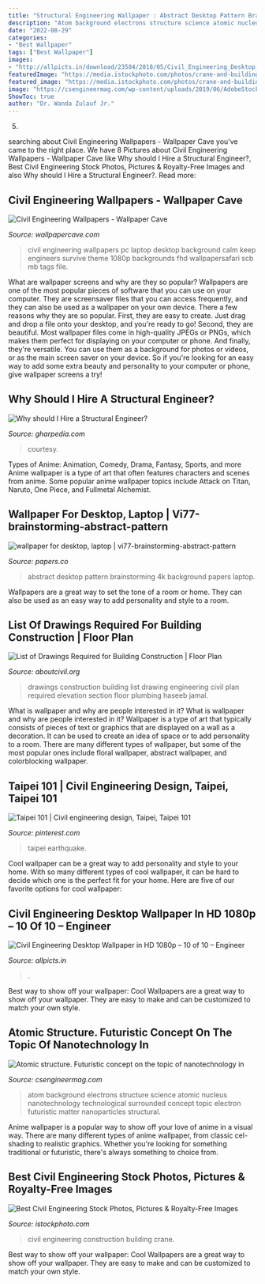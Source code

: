 ```yaml
---
title: "Structural Engineering Wallpaper : Abstract Desktop Pattern Brainstorming 4k Background Papers Laptop"
description: "Atom background electrons structure science atomic nucleus nanotechnology technological surrounded concept topic electron futuristic matter nanoparticles structural"
date: "2022-08-29"
categories:
- "Best Wallpaper"
tags: ["Best Wallpaper"]
images:
- "http://allpicts.in/download/23584/2018/05/Civil_Engineering_Desktop_Wallpaper_in_HD_1080p_–_10_of_10_–_Engineer_in_Silhouette-1920x1080.jpg"
featuredImage: "https://media.istockphoto.com/photos/crane-and-building-construction-in-the-morning-picture-id178862224?k=6&amp;m=178862224&amp;s=612x612&amp;w=0&amp;h=HVlL77dHLGkzoZrWUq4M1S-9ane16XgX146BqSq6sPA="
featured_image: "https://media.istockphoto.com/photos/crane-and-building-construction-in-the-morning-picture-id178862224?k=6&amp;m=178862224&amp;s=612x612&amp;w=0&amp;h=HVlL77dHLGkzoZrWUq4M1S-9ane16XgX146BqSq6sPA="
image: "https://csengineermag.com/wp-content/uploads/2019/06/AdobeStock_191306165.jpeg"
ShowToc: true
author: "Dr. Wanda Zulauf Jr."
---
```



5.

	

		
searching about Civil Engineering Wallpapers - Wallpaper Cave you've came to the right place. We have 8 Pictures about Civil Engineering Wallpapers - Wallpaper Cave like Why should I Hire a Structural Engineer?, Best Civil Engineering Stock Photos, Pictures &amp; Royalty-Free Images and also Why should I Hire a Structural Engineer?. Read more:
		
    
## Civil Engineering Wallpapers - Wallpaper Cave

<img loading=lazy src="https://wallpapercave.com/wp/wp2063123.png" onerror="this.onerror=null;this.src='https://tse1.mm.bing.net/th?id=OIP.toxg04qI3SsvfGG8QHHL5wHaEK&amp;pid=15.1';" alt="Civil Engineering Wallpapers - Wallpaper Cave">

_Source: wallpapercave.com_

>civil engineering wallpapers pc laptop desktop background calm keep engineers survive theme 1080p backgrounds fhd wallpapersafari scb mb tags file. 

	

What are wallpaper screens and why are they so popular?
Wallpapers are one of the most popular pieces of software that you can use on your computer. They are screensaver files that you can access frequently, and they can also be used as a wallpaper on your own device. There a few reasons why they are so popular. First, they are easy to create. Just drag and drop a file onto your desktop, and you're ready to go! Second, they are beautiful. Most wallpaper files come in high-quality JPEGs or PNGs, which makes them perfect for displaying on your computer or phone. And finally, they're versatile. You can use them as a background for photos or videos, or as the main screen saver on your device. So if you're looking for an easy way to add some extra beauty and personality to your computer or phone, give wallpaper screens a try!

    
## Why Should I Hire A Structural Engineer?

<img loading=lazy src="https://gharpedia.com/wp-content/uploads/2018/06/0204050004-01-Hiring-a-Structural-Engineer-1024x685.jpg" onerror="this.onerror=null;this.src='https://tse4.mm.bing.net/th?id=OIP.5QJKVujomFaqVJDdL_imzwHaE9&amp;pid=15.1';" alt="Why should I Hire a Structural Engineer?">

_Source: gharpedia.com_

>courtesy. 

	

Types of Anime: Animation, Comedy, Drama, Fantasy, Sports, and more
Anime wallpaper is a type of art that often features characters and scenes from anime. Some popular anime wallpaper topics include Attack on Titan, Naruto, One Piece, and Fullmetal Alchemist.

    
## Wallpaper For Desktop, Laptop | Vi77-brainstorming-abstract-pattern

<img loading=lazy src="http://papers.co/wallpaper/papers.co-vi77-brainstorming-abstract-pattern-35-3840x2160-4k-wallpaper.jpg" onerror="this.onerror=null;this.src='https://tse2.mm.bing.net/th?id=OIP.qCHbG3DfUGHUs_R4HIPx2gHaEK&amp;pid=15.1';" alt="wallpaper for desktop, laptop | vi77-brainstorming-abstract-pattern">

_Source: papers.co_

>abstract desktop pattern brainstorming 4k background papers laptop. 

	

Wallpapers are a great way to set the tone of a room or home. They can also be used as an easy way to add personality and style to a room.

    
## List Of Drawings Required For Building Construction | Floor Plan

<img loading=lazy src="https://www.aboutcivil.org/sites/default/files/2017-10/engineering-drawing.jpg" onerror="this.onerror=null;this.src='https://tse3.mm.bing.net/th?id=OIP.-OAkDMqzI-3_xO1SM2EsdgHaEK&amp;pid=15.1';" alt="List of Drawings Required for Building Construction | Floor Plan">

_Source: aboutcivil.org_

>drawings construction building list drawing engineering civil plan required elevation section floor plumbing haseeb jamal. 

	

What is wallpaper and why are people interested in it?
What is wallpaper and why are people interested in it?
Wallpaper is a type of art that typically consists of pieces of text or graphics that are displayed on a wall as a decoration. It can be used to create an idea of space or to add personality to a room. There are many different types of wallpaper, but some of the most popular ones include floral wallpaper, abstract wallpaper, and colorblocking wallpaper.

    
## Taipei 101 | Civil Engineering Design, Taipei, Taipei 101

<img loading=lazy src="https://i.pinimg.com/736x/de/10/fa/de10fa9df04dee0703e838b3d1c42437.jpg" onerror="this.onerror=null;this.src='https://tse1.mm.bing.net/th?id=OIP.ngjEtyEoM380x-B8PIzAmwHaFP&amp;pid=15.1';" alt="Taipei 101 | Civil engineering design, Taipei, Taipei 101">

_Source: pinterest.com_

>taipei earthquake. 

	

Cool wallpaper can be a great way to add personality and style to your home. With so many different types of cool wallpaper, it can be hard to decide which one is the perfect fit for your home. Here are five of our favorite options for cool wallpaper: 

    
## Civil Engineering Desktop Wallpaper In HD 1080p – 10 Of 10 – Engineer

<img loading=lazy src="http://allpicts.in/download/23584/2018/05/Civil_Engineering_Desktop_Wallpaper_in_HD_1080p_–_10_of_10_–_Engineer_in_Silhouette-1920x1080.jpg" onerror="this.onerror=null;this.src='https://tse2.mm.bing.net/th?id=OIP.DyJdOi9NBkVhNcDvq-cjpgHaEK&amp;pid=15.1';" alt="Civil Engineering Desktop Wallpaper in HD 1080p – 10 of 10 – Engineer">

_Source: allpicts.in_

>. 

	

Best way to show off your wallpaper:
Cool Wallpapers are a great way to show off your wallpaper. They are easy to make and can be customized to match your own style.

    
## Atomic Structure. Futuristic Concept On The Topic Of Nanotechnology In

<img loading=lazy src="https://csengineermag.com/wp-content/uploads/2019/06/AdobeStock_191306165.jpeg" onerror="this.onerror=null;this.src='https://tse4.mm.bing.net/th?id=OIP.5hmCHe-trO-vzUcKM9-ZUgHaE8&amp;pid=15.1';" alt="Atomic structure. Futuristic concept on the topic of nanotechnology in">

_Source: csengineermag.com_

>atom background electrons structure science atomic nucleus nanotechnology technological surrounded concept topic electron futuristic matter nanoparticles structural. 

	

Anime wallpaper is a popular way to show off your love of anime in a visual way. There are many different types of anime wallpaper, from classic cel-shading to realistic graphics. Whether you're looking for something traditional or futuristic, there's always something to choice from.

    
## Best Civil Engineering Stock Photos, Pictures &amp; Royalty-Free Images

<img loading=lazy src="https://media.istockphoto.com/photos/crane-and-building-construction-in-the-morning-picture-id178862224?k=6&amp;m=178862224&amp;s=612x612&amp;w=0&amp;h=HVlL77dHLGkzoZrWUq4M1S-9ane16XgX146BqSq6sPA=" onerror="this.onerror=null;this.src='https://tse4.mm.bing.net/th?id=OIP.a4a5SbxkZ7OmKnlmhKW7RgHaEa&amp;pid=15.1';" alt="Best Civil Engineering Stock Photos, Pictures &amp; Royalty-Free Images">

_Source: istockphoto.com_

>civil engineering construction building crane. 

	

Best way to show off your wallpaper:
Cool Wallpapers are a great way to show off your wallpaper. They are easy to make and can be customized to match your own style.

